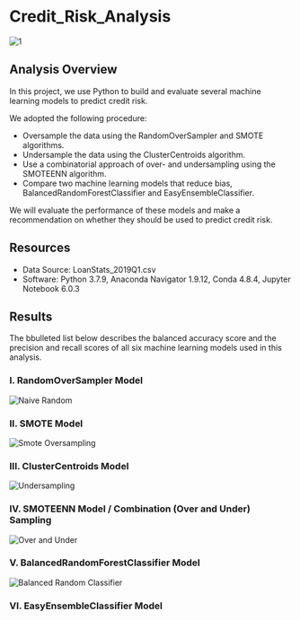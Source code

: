 # Credit_Risk_Analysis
![1](https://user-images.githubusercontent.com/73450637/108589078-9d4fb780-732a-11eb-8d0f-05189dad7199.png)

## Analysis Overview
In this project, we use Python to build and evaluate several machine learning models to predict credit risk.

We adopted the following procedure:

* Oversample the data using the RandomOverSampler and SMOTE algorithms.
* Undersample the data using the ClusterCentroids algorithm.
* Use a combinatorial approach of over- and undersampling using the SMOTEENN algorithm.
* Compare two machine learning models that reduce bias, BalancedRandomForestClassifier and EasyEnsembleClassifier.

We will evaluate the performance of these models and make a recommendation on whether they should be used to predict credit risk.

## Resources

* Data Source: LoanStats_2019Q1.csv
* Software: Python 3.7.9, Anaconda Navigator 1.9.12, Conda 4.8.4, Jupyter Notebook 6.0.3

## Results

The bbulleted list below describes the balanced accuracy score and the precision and recall scores of all six machine learning models used in this analysis.

### I. RandomOverSampler Model

![Naive Random](https://user-images.githubusercontent.com/73450637/108589699-a7bf8080-732d-11eb-9bdf-dc030f77a656.png)


### II. SMOTE Model

![Smote Oversampling](https://user-images.githubusercontent.com/73450637/108589713-b6a63300-732d-11eb-8f3f-acdec92d975d.png)

### III. ClusterCentroids Model

![Undersampling](https://user-images.githubusercontent.com/73450637/108589715-ba39ba00-732d-11eb-9ce3-3c48ef05f63d.png)

### IV. SMOTEENN Model / Combination (Over and Under) Sampling

![Over and Under](https://user-images.githubusercontent.com/73450637/108589712-b4dc6f80-732d-11eb-8181-19ad700cc395.png)

### V. BalancedRandomForestClassifier Model

![Balanced Random Classifier](https://user-images.githubusercontent.com/73450637/108589703-ad1ccb00-732d-11eb-9070-7177e32b2714.png)
### VI. EasyEnsembleClassifier Model
